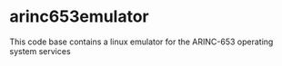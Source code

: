 # arinc653emulator
This code base contains a linux emulator for the ARINC-653 operating system services
